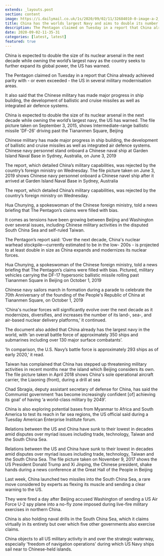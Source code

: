 ```yaml
---
extends: _layouts.post
section: content
image: https://i.dailymail.co.uk/1s/2020/09/02/11/32684010-0-image-a-2_1599041400403.jpg 
title: China has the worlds largest Navy and aims to double its number of nuclear warheads 
description: The Pentagon claimed on Tuesday in a report that China already achieved parity with - or even exceeded - the US in areas such as ship building and the development of missiles. 
date: 2020-09-02-11-35-31 
categories: [latest, latest] 
featured: true 
--- 
```

China is expected to double the size of its nuclear arsenal in the next decade while owning the world’s largest navy as the country seeks to further expand its global power, the US has warned.

The Pentagon claimed on Tuesday in a report that China already achieved parity with - or even exceeded - the US in several military modernisation areas.

It also said that the Chinese military has made major progress in ship building, the development of ballistic and cruise missiles as well as integrated air defence systems.

 

China is expected to double the size of its nuclear arsenal in the next decade while owning the world’s largest navy, the US has warned. The file picture taken on September 3, 2015, shows Intermediate-range ballistic missile 'DF-26' driving past the Tiananmen Square, Beijing

Chinese military has made major progress in ship building, the development of ballistic and cruise missiles as well as integrated air defence systems. Chinese navy personnel stand onboard a Chinese naval ship at Garden Island Naval Base in Sydney, Australia, on June 3, 2019

The report, which detailed China’s military capabilities, was rejected by the country’s foreign ministry on Wednesday. The file picture taken on June 3, 2019 shows Chinese navy personnel onboard a Chinese navel ship after it arrived at Garden Island Naval Base in Sydney, Australia

The report, which detailed China’s military capabilities, was rejected by the country’s foreign ministry on Wednesday.

Hua Chunying, a spokeswoman of the Chinese foreign ministry, told a news briefing that The Pentagon’s claims were filled with bias.

It comes as tensions have been growing between Beijing and Washington over several issues, including Chinese military activities in the disputed South China Sea and self-ruled Taiwan.

The Pentagon’s report said: ‘Over the next decade, China's nuclear warhead stockpile—currently estimated to be in the low- 200s - is projected to at least double in size as China expands and modernizes its nuclear forces.

Hua Chunying, a spokeswoman of the Chinese foreign ministry, told a news briefing that The Pentagon’s claims were filled with bias. Pictured, military vehicles carrying the DF-17 hypersonic ballistic missile rolling past Tiananmen Square in Beijing on October 1, 2019

Chinese navy sailors march in formation during a parade to celebrate the 70th Anniversary of the founding of the People's Republic of China at Tiananmen Square, on October 1, 2019

‘China's nuclear forces will significantly evolve over the next decade as it modernizes, diversifies, and increases the number of its land-, sea-, and air-based nuclear delivery platforms,’ it continued.

The document also added that China already has the largest navy in the world, with ‘an overall battle force of approximately 350 ships and submarines including over 130 major surface combatants’.

‘In comparison, the U.S. Navy’s battle force is approximately 293 ships as of early 2020,’ it read.

Taiwan has complained that China has stepped up threatening military activities in recent months near the island which Beijing considers its own. The file picture taken in April 2018 shows China's sole operational aircraft carrier, the Liaoning (front), during a drill at sea

Chad Sbragia, deputy assistant secretary of defense for China, has said the Communist government ‘has become increasingly confident [of] achieving its goal’ of having ‘a world-class military by 2049’. 

China is also exploring potential bases from Myanmar to Africa and South America to test its reach in far sea regions, the US official said during a Tuesday American Enterprise Institute forum.

Relations between the US and China have sunk to their lowest in decades amid disputes over myriad issues including trade, technology, Taiwan and the South China Sea.

Relations between the US and China have sunk to their lowest in decades amid disputes over myriad issues including trade, technology, Taiwan and the South China Sea. The file picture taken on November 9, 2017 shows the US President Donald Trump and Xi Jinping, the Chinese president, shake hands during a news conference at the Great Hall of the People in Beijing

Last week, China launched two missiles into the South China Sea, a rare move considered by experts as flexing its muscle and sending a clear warning to the US.

They were fired a day after Beijing accused Washington of sending a US Air Force U-2 spy plane into a no-fly zone imposed during live-fire military exercises in northern China.

China is also holding naval drills in the South China Sea, which it claims virtually in its entirety but over which five other governments also exercise claims.

China objects to all US military activity in and over the strategic waterway, especially 'freedom of navigation operations' during which US Navy ships sail near to Chinese-held islands.

